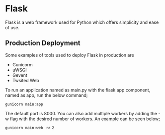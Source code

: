 # Flask
Flask is a web framework used for Python which offers simplicity and ease of use.

## Production Deployment
Some examples of tools used to deploy Flask in production are
- Gunicorm
- uWSGI
- Gevent
- Twsited Web

To run an application named as main.py with the flask app component, named as app, run the below command;

`gunicorn main:app`

The default port is 8000. You can also add multiple workers by adding the -w flag with the desired number of workers. An example can be seen below;

`gunicorn main:web -w 2`